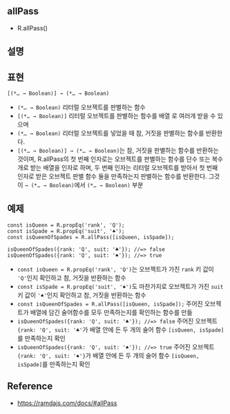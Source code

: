 ## allPass
- R.allPass()

## 설명


## 표현
```
[(*… → Boolean)] → (*… → Boolean)
```
- `(*… → Boolean)` 리터럴 오브젝트를 판별하는 함수
- `[(*… → Boolean)]` 리터럴 오브젝트를 판별하는 함수를 배열 로 여러개 받을 수 있으며
- `(*… → Boolean)` 리터럴 오브젝트를 넣었을 때 참, 거짓을 판별하는 함수를 반환한다.
- `[(*… → Boolean)] → (*… → Boolean)`는 참, 거짓을 판별하는 함수를 반환하는 것이며, R.allPass의 첫 번째 인자로는 오브젝트를 판별하는 함수를 단수 또는 복수개로 받는 배열을 인자로 하며, 두 번째 인자는 리터럴 오브젝트를 받아서 첫 번째 인자로 받은 오브젝트 판별 함수 둘을 만족하는지 판별하는 함수를 반환한다. 그것이 `→ (*… → Boolean)`에서 `(*… → Boolean)` 부분


## 예제
```
const isQueen = R.propEq('rank', 'Q');
const isSpade = R.propEq('suit', '♠︎');
const isQueenOfSpades = R.allPass([isQueen, isSpade]);

isQueenOfSpades({rank: 'Q', suit: '♣︎'}); //=> false
isQueenOfSpades({rank: 'Q', suit: '♠︎'}); //=> true
```
- `const isQueen = R.propEq('rank', 'Q')`는 오브젝트가 가진 `rank` 키 값이 `'Q'`인지 확인하고 참, 거짓을 반환하는 함수
- `const isSpade = R.propEq('suit', '♠︎')`도 마찬가지로 오브젝트가 가진 `suit` 키 값이 `'♠︎'`인지 확인하고 참, 거짓을 반환하는 함수
- `const isQueenOfSpades = R.allPass([isQueen, isSpade]);` 주어진 오브젝트가 배열에 담긴 술어함수를 모두 만족하는지를 확인하는 함수를 만듦
- `isQueenOfSpades({rank: 'Q', suit: '♣︎'}); //=> false` 주어진 오브젝트 `{rank: 'Q', suit: '♣︎'`가 배열 안에 든 두 개의 술어 함수 `[isQueen, isSpade]`를 만족하는지 확인
- `isQueenOfSpades({rank: 'Q', suit: '♠︎'}); //=> true` 주어진 오브젝트 `{rank: 'Q', suit: '♠︎'}`가 배열 안에 든 두 개의 술어 함수 `[isQueen, isSpade]`를 만족하는지 확인

## Reference
- https://ramdajs.com/docs/#allPass
